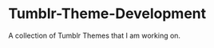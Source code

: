 Tumblr-Theme-Development
========================

A collection of Tumblr Themes that I am working on.
